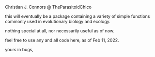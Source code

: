 Christian J. Connors
@ TheParasitoidChico

this will eventually be a package containing a variety of simple
functions commonly used in evolutionary biology and ecology.

nothing special at all, nor necessarily useful as of now.

feel free to use any and all code here, as of Feb 11, 2022.

yours in bugs,


